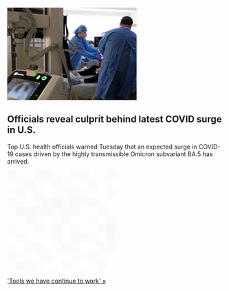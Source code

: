 
![Officials reveal culprit behind latest COVID surge in U.S.](./20220712235853.png)
## Officials reveal culprit behind latest COVID surge in U.S.

Top U.S. health officials warned Tuesday that an expected surge in COVID-19 cases driven by the highly transmissible Omicron subvariant BA.5 has arrived.

![pic](../square_bg.png)

['Tools we have continue to work' »](https://www.yahoo.com/news/omicron-ba5-subvariant-immune-evading-covid-155640198.html)
